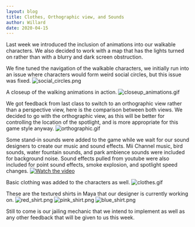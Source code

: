 ```yaml
---
layout: blog
title: Clothes, Orthographic view, and Sounds
author: Willard
date: 2020-04-15
---
```


Last week we introduced the inclusion of animations into our walkable characters. We also decided to work with a map that has the lights turned on rather than with a blurry and dark screen obstruction.

We fine tuned the navigation of the walkable characters, we initially run into an issue where characters would form weird social circles, but this issue was fixed.
![social_circles.png]({{site.baseurl}}/assets/unity_screenshots/social_circles.png)

A closeup of the walking animations in action.
![closeup_animations.gif]({{site.baseurl}}/assets/unity_screenshots/closeup_animations.gif)

We got feedback from last class to switch to an orthographic view rather than a perspective view, here is the comparison between both views. We decided to go with the orthographic view, as this will be better for controlling the location of the spotlight, and is more appropriate for this game style anyway.
![orthographic.gif]({{site.baseurl}}/assets/unity_screenshots/orthographic.gif)

Some stand-in sounds were added to the game while we wait for our sound designers to create our music and sound effects. Mii Channel music, bird sounds, water fountain sounds, and park ambience sounds were included for background noise. Sound effects pulled from youtube were also included for point sound effects, smoke explosion, and spotlight speed changes.
[![Watch the video](https://i.imgur.com/vKb2F1B.png)](https://drive.google.com/open?id=156RQgNXVR6fYHcXBUwfg4E0TsCCyn0_Z)

Basic clothing was added to the characters as well.
![clothes.gif]({{site.baseurl}}/assets/unity_screenshots/clothes.gif)

These are the textured shirts in Maya that our designer is currently working on.
![red_shirt.png]({{site.baseurl}}/assets/unity_screenshots/red_shirt.png)
![pink_shirt.png]({{site.baseurl}}/assets/unity_screenshots/pink_shirt.png)
![blue_shirt.png]({{site.baseurl}}/assets/unity_screenshots/blue_shirt.png)

Still to come is our jailing mechanic that we intend to implement as well as any other feedback that will be given to us this week.
